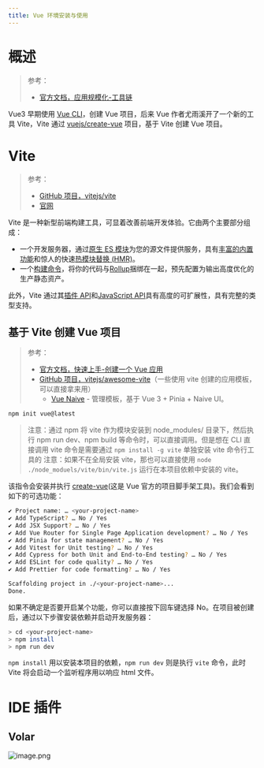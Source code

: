 ```yaml
---
title: Vue 环境安装与使用
---
```


# 概述

> 参考：
> 
> - [官方文档，应用规模化-工具链](https://cn.vuejs.org/guide/scaling-up/tooling.html)

Vue3 早期使用 [Vue CLI](https://cli.vuejs.org/)，创建 Vue 项目，后来 Vue 作者尤雨溪开了一个新的工具 Vite，Vite 通过 [vuejs/create-vue](https://github.com/vuejs/create-vue) 项目，基于 Vite 创建 Vue 项目。

# Vite

> 参考：
> 
> - [GitHub 项目，vitejs/vite](https://github.com/vitejs/vite)
> - [官网](https://vitejs.dev/)

Vite 是一种新型前端构建工具，可显着改善前端开发体验。它由两个主要部分组成：

-   一个开发服务器，通过[原生 ES 模块](https://developer.mozilla.org/en-US/docs/Web/JavaScript/Guide/Modules)为您的源文件提供服务，具有[丰富的内置功能](https://vitejs.dev/guide/features.html)和惊人的快速[热模块替换 (HMR)](https://vitejs.dev/guide/features.html#hot-module-replacement)。
-   一个[构建命令](https://vitejs.dev/guide/build.html)，将你的代码与[Rollup](https://rollupjs.org/)捆绑在一起，预先配置为输出高度优化的生产静态资产。

此外，Vite 通过其[插件 API](https://vitejs.dev/guide/api-plugin.html)和[JavaScript API](https://vitejs.dev/guide/api-javascript.html)具有高度的可扩展性，具有完整的类型支持。

## 基于 Vite 创建 Vue 项目

> 参考：
> 
> - [官方文档，快速上手-创建一个 Vue 应用](https://cn.vuejs.org/guide/quick-start.html#creating-a-vue-application)
> - [GitHub 项目，vitejs/awesome-vite](https://github.com/vitejs/awesome-vite)（一些使用 vite 创建的应用模板，可以直接拿来用）
>     - [Vue Naive](https://github.com/zclzone/vue-naive-admin) - 管理模板，基于 Vue 3 + Pinia + Naive UI。

```bash
npm init vue@latest
```

> 注意：通过 npm 将 vite 作为模块安装到 node_modules/ 目录下，然后执行 npm run dev、npm build 等命令时，可以直接调用。但是想在 CLI 直接调用 vite 命令是需要通过 `npm install -g vite` 单独安装 vite 命令行工具的
> 注意：如果不在全局安装 vite，那也可以直接使用 `node ./node_moduels/vite/bin/vite.js` 运行在本项目依赖中安装的 vite。

该指令会安装并执行 [create-vue](https://github.com/vuejs/create-vue)(这是 Vue 官方的项目脚手架工具)。我们会看到如下的可选功能：

```bash
✔ Project name: … <your-project-name>
✔ Add TypeScript? … No / Yes
✔ Add JSX Support? … No / Yes
✔ Add Vue Router for Single Page Application development? … No / Yes
✔ Add Pinia for state management? … No / Yes
✔ Add Vitest for Unit testing? … No / Yes
✔ Add Cypress for both Unit and End-to-End testing? … No / Yes
✔ Add ESLint for code quality? … No / Yes
✔ Add Prettier for code formatting? … No / Yes

Scaffolding project in ./<your-project-name>...
Done.
```

如果不确定是否要开启某个功能，你可以直接按下回车键选择 No。在项目被创建后，通过以下步骤安装依赖并启动开发服务器：

```bash
> cd <your-project-name>
> npm install
> npm run dev
```

`npm install` 用以安装本项目的依赖，`npm run dev` 则是执行 `vite` 命令，此时 Vite 将会启动一个监听程序用以响应 html 文件。

# IDE 插件

## Volar

![image.png](https://notes-learning.oss-cn-beijing.aliyuncs.com/bvqpem/1667541398977-a8c81df3-0834-4a86-9179-c50e3c9c9c20.png)
